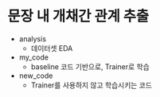 # 문장 내 개채간 관계 추출
- analysis
    - 데이터셋 EDA
- my_code
    - baseline 코드 기반으로, Trainer로 학습
- new_code
    - Trainer를 사용하지 않고 학습시키는 코드